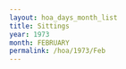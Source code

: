 ```yaml
---
layout: hoa_days_month_list
title: Sittings
year: 1973
month: FEBRUARY
permalink: /hoa/1973/Feb
---
```

